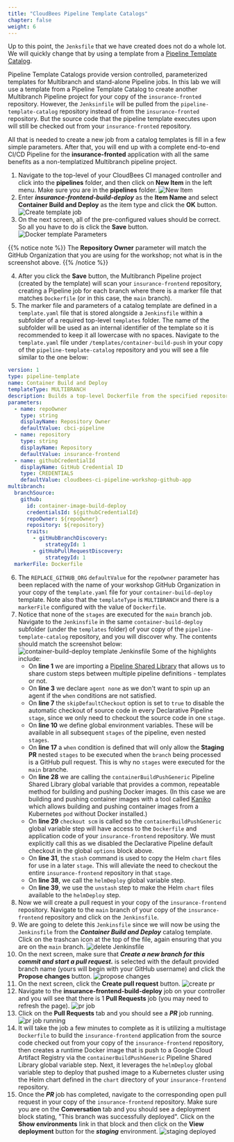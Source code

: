 ```yaml
---
title: "CloudBees Pipeline Template Catalogs"
chapter: false
weight: 6
--- 
```


Up to this point, the `Jenksfile` that we have created does not do a whole lot. We will quickly change that by using a template from a [Pipeline Template Catalog](https://docs.cloudbees.com/docs/admin-resources/latest/pipeline-templates-user-guide/setting-up-a-pipeline-template-catalog).

Pipeline Template Catalogs provide version controlled, parameterized templates for Multibranch and stand-alone Pipeline jobs. In this lab we will use a template from a Pipeline Template Catalog to create another Multibranch Pipeline project for your copy of the `insurance-fronted` repository. However, the `Jenksinfile` will be pulled from the `pipeline-template-catalog` repository instead of from the `insurance-fronted` repository. But the source code that the pipeline template executes upon will still be checked out from your `insurance-fronted` repository. 

All that is needed to create a new job from a catalog templates is fill in a few simple parameters. After that, you will end up with a complete end-to-end CI/CD Pipeline for the **insurance-fronted** application with all the same benefits as a non-templatized Multibranch pipeline project.

1. Navigate to the top-level of your CloudBees CI managed controller and click into the **pipelines** folder, and then click on **New Item** in the left menu. Make sure you are in the **pipelines** folder. ![New Item](new-item.png?width=50pc)
2. Enter ***insurance-frontend-build-deploy*** as the **Item Name** and select **Container Build and Deploy** as the item type and click the **OK** button.  ![Create template job](create-template-job.png?width=50pc)
3. On the next screen, all of the pre-configured values should be correct. So all you have to do is click the **Save** button. ![Docker template Parameters](docker-template-params.png?width=50pc)

{{% notice note %}}
The **Repository Owner** parameter will match the GitHub Organization that you are using for the workshop; not what is in the screenshot above. 
{{% /notice %}}

4. After you click the **Save** button, the Multibranch Pipeline project (created by the template) will scan your `insurance-frontend` repository, creating a Pipeline job for each branch where there is a marker file that matches `Dockerfile` (or in this case, the `main`  branch). 
5. The marker file and parameters of a catalog template are defined in a `template.yaml` file that is stored alongside a `Jenkinsfile` within a subfolder of a required top-level `templates` folder. The name of the subfolder will be used as an internal identifier of the template so it is recommended to keep it all lowercase with no spaces. Navigate to the `template.yaml` file under `/templates/container-build-push` in your copy of the `pipeline-template-catalog` repository and you will see a file similar to the one below:

```yaml
version: 1
type: pipeline-template
name: Container Build and Deploy
templateType: MULTIBRANCH
description: Builds a top-level Dockerfile from the specified repository and deploys it using a Helm chart from the same repository.
parameters:
  - name: repoOwner
    type: string
    displayName: Repository Owner
    defaultValue: cbci-pipeline
  - name: repository
    type: string
    displayName: Repository
    defaultValue: insurance-frontend
  - name: githubCredentialId
    displayName: GitHub Credential ID
    type: CREDENTIALS
    defaultValue: cloudbees-ci-pipeline-workshop-github-app
multibranch:
  branchSource:
    github:
      id: container-image-build-deploy
      credentialsId: ${githubCredentialId}
      repoOwner: ${repoOwner}
      repository: ${repository}
      traits:
        - gitHubBranchDiscovery:
            strategyId: 1
        - gitHubPullRequestDiscovery:
            strategyId: 1
  markerFile: Dockerfile
```

6. The `REPLACE_GITHUB_ORG` `defaultValue` for the `repoOwner` parameter has been replaced with the name of your workshop GitHub Organization in your copy of the `template.yaml` file for your `container-build-deploy` template. Note also that the `templateType` is `MULTIBRANCH` and there is a `markerFile` configured with the value of `Dockerfile`.
7. Notice that none of the `stages` are executed for the `main` branch job. Navigate to the `Jenkinsfile` in the same `container-build-deploy` subfolder (under the `templates` folder) of your copy of the `pipeline-template-catalog` repository, and you will discover why. The contents should match the screenshot below: ![container-build-deploy template Jenkinsfile](template-jenkinsfile.png?width=60pc)
Some of the highlights include:
    - On **line 1** we are importing a [Pipeline Shared Library](https://www.jenkins.io/doc/book/pipeline/shared-libraries/) that allows us to share custom steps between multiple pipeline definitions - templates or not.
    - On **line 3** we declare `agent none` as we don't want to spin up an agent if the `when` conditions are not satisfied.
    - On **line 7** the `skipDefaultCheckout` option is set to `true` to disable the automatic checkout of source code in every Declarative Pipeline `stage`, since we only need to checkout the source code in one `stage`. 
    - On **line 10** we define global environment variables. These will be available in all subsequent `stages` of the pipeline, even nested `stages`.
    - On **line 17** a `when` condition is defined that will only allow the **Staging PR** nested `stages` to be executed when the `branch` being processed is a GitHub pull request. This is why no `stages` were executed for the `main` branche.
    - On **line 28** we are calling the `containerBuildPushGeneric` Pipeline Shared Library global variable that provides a common, repeatable method for building and pushing Docker images. (In this case we are building and pushing container images with a tool called [Kaniko](https://docs.cloudbees.com/docs/cloudbees-ci/latest/cloud-admin-guide/using-kaniko) which allows building and pushing container images from a Kubernetes `pod` without Docker installed.)
    - On **line 29** `checkout scm` is called so the `containerBuildPushGeneric` global variable step will have access to the `Dockerfile` and application code of your `insurance-frontend` repository. We must explicitly call this as we disabled the Declarative Pipeline default checkout in the global `options` block above.
    - On **line 31**, the `stash` command is used to copy the Helm `chart` files for use in a later `stage`. This will alleviate the need to checkout the entire `insurance-frontend` repository in that `stage`.
    - On **line 38**, we call the `helmDeploy` global variable step.
    - On **line 39**, we use the `unstash` step to make the Helm `chart` files available to the `helmDeploy` step.
8. Now we will create a pull request in your copy of the `insurance-frontend` repository. Navigate to the `main` branch of your copy of the `insurance-frontend` repository and click on the `Jenkinsfile`. 
9. We are going to delete this `Jenkinsfile` since we will now be using the `Jenkinsfile` from the ***Container Build and Deploy*** catalog template. Click on the trashcan icon at the top of the file, again ensuring that you are on the `main` branch. ![delete Jenkinsfile](delete-jenkinsfile.png?width=60pc)
10. On the next screen, make sure that ***Create a new branch for this commit and start a pull request.*** is selected with the default provided branch name (yours will begin with your GitHub username) and click the **Propose changes** button. ![propose changes](propose-changes.png?width=60pc)
11. On the next screen, click the **Create pull request** button. ![create pr](create-pr.png?width=60pc)
12. Navigate to the **insurance-frontend-build-deploy** job on your controller and you will see that there is 1 **Pull Requests** job (you may need to refresh the page). ![pr job](pr-job.png?width=60pc)
13. Click on the **Pull Requests** tab and you should see a ***PR*** job running. ![pr job running](pr-job-running.png?width=60pc)
14. It will take the job a few minutes to complete as it is utilizing a multistage `Dockerfile` to build the `insurance-frontend` application from the source code checked out from your copy of the `insurance-frontend` repository, then creates a runtime Docker image that is push to a Google Cloud Artifact Registry via the `containerBuildPushGeneric` Pipeline Shared Library global variable step. Next, it leverages the `helmDeploy` global variable step to deploy that pushed image to a Kubernetes cluster using the Helm chart defined in the `chart` directory of your `insurance-frontend` repository.
15. Once the ***PR*** job has completed, navigate to the corresponding open pull request in your copy of the `insurance-frontend` repository. Make sure you are on the **Conversation** tab and you should see a deployment block stating, "This branch was successfully deployed". Click on the **Show environments** link in that block and then click on the **View deployment** button for the ***staging*** environment. ![staging deployed](staging-deployed.png?width=60pc)


